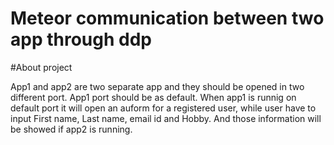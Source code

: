 # Meteor communication between two app through ddp

#About project

App1 and app2 are two separate app and they should be opened in two different port. App1 port should be as default. When app1 is runnig on default port it will open an auform for a registered user, while user have to input First name, Last name, email id and  Hobby. And those information will be showed if app2 is running. 
